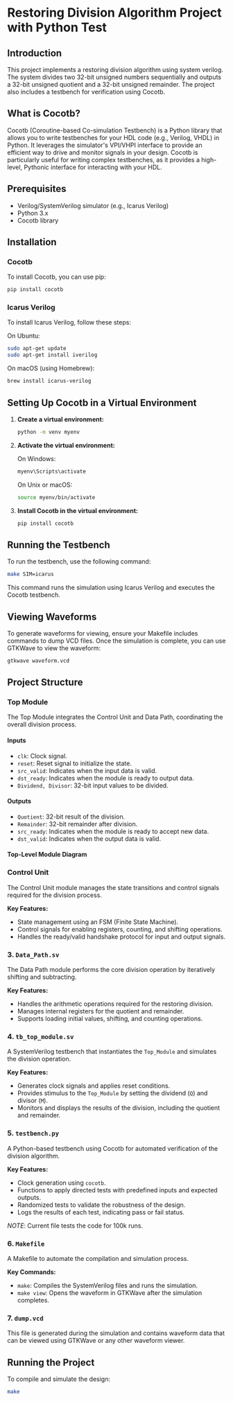 # Restoring Division Algorithm Project with Python Test

## Introduction

This project implements a restoring division algorithm using system verilog. The system divides two 32-bit unsigned numbers sequentially and outputs a 32-bit unsigned quotient and a 32-bit unsigned remainder. The project also includes a testbench for verification using Cocotb.

## What is Cocotb?

Cocotb (Coroutine-based Co-simulation Testbench) is a Python library that allows you to write testbenches for your HDL code (e.g., Verilog, VHDL) in Python. It leverages the simulator's VPI/VHPI interface to provide an efficient way to drive and monitor signals in your design. Cocotb is particularly useful for writing complex testbenches, as it provides a high-level, Pythonic interface for interacting with your HDL.

## Prerequisites

- Verilog/SystemVerilog simulator (e.g., Icarus Verilog)
- Python 3.x
- Cocotb library

## Installation

### Cocotb

To install Cocotb, you can use pip:

```bash
pip install cocotb
```

### Icarus Verilog

To install Icarus Verilog, follow these steps:

On Ubuntu:

```bash
sudo apt-get update
sudo apt-get install iverilog
```

On macOS (using Homebrew):

```bash
brew install icarus-verilog
```

## Setting Up Cocotb in a Virtual Environment

1. **Create a virtual environment:**

    ```bash
    python -m venv myenv
    ```

2. **Activate the virtual environment:**

    On Windows:

    ```bash
    myenv\Scripts\activate
    ```

    On Unix or macOS:

    ```bash
    source myenv/bin/activate
    ```

3. **Install Cocotb in the virtual environment:**

    ```bash
    pip install cocotb
    ```

## Running the Testbench

To run the testbench, use the following command:

```bash
make SIM=icarus
```

This command runs the simulation using Icarus Verilog and executes the Cocotb testbench.

## Viewing Waveforms

To generate waveforms for viewing, ensure your Makefile includes commands to dump VCD files. Once the simulation is complete, you can use GTKWave to view the waveform:

```bash
gtkwave waveform.vcd
```

## Project Structure

### Top Module
The Top Module integrates the Control Unit and Data Path, coordinating the overall division process.

#### Inputs
- `clk`: Clock signal.
- `reset`: Reset signal to initialize the state.
- `src_valid`: Indicates when the input data is valid.
- `dst_ready`: Indicates when the module is ready to output data.
- `Dividend, Divisor`: 32-bit input values to be divided.

#### Outputs
- `Quotient`: 32-bit result of the division.
- `Remainder`: 32-bit remainder after division.
- `src_ready`: Indicates when the module is ready to accept new data.
- `dst_valid`: Indicates when the output data is valid.

#### Top-Level Module Diagram

### Control Unit

The Control Unit module manages the state transitions and control signals required for the division process.

**Key Features:**
- State management using an FSM (Finite State Machine).
- Control signals for enabling registers, counting, and shifting operations.
- Handles the ready/valid handshake protocol for input and output signals.

### 3. `Data_Path.sv`
The Data Path module performs the core division operation by iteratively shifting and subtracting.

**Key Features:**
- Handles the arithmetic operations required for the restoring division.
- Manages internal registers for the quotient and remainder.
- Supports loading initial values, shifting, and counting operations.

### 4. `tb_top_module.sv`
A SystemVerilog testbench that instantiates the `Top_Module` and simulates the division operation.

**Key Features:**
- Generates clock signals and applies reset conditions.
- Provides stimulus to the `Top_Module` by setting the dividend (`Q`) and divisor (`M`).
- Monitors and displays the results of the division, including the quotient and remainder.

### 5. `testbench.py`
A Python-based testbench using Cocotb for automated verification of the division algorithm.

**Key Features:**
- Clock generation using `cocotb`.
- Functions to apply directed tests with predefined inputs and expected outputs.
- Randomized tests to validate the robustness of the design.
- Logs the results of each test, indicating pass or fail status.

*NOTE*: Current file tests the code for 100k runs.

### 6. `Makefile`
A Makefile to automate the compilation and simulation process.

**Key Commands:**
- `make`: Compiles the SystemVerilog files and runs the simulation.
- `make view`: Opens the waveform in GTKWave after the simulation completes.

### 7. `dump.vcd`
This file is generated during the simulation and contains waveform data that can be viewed using GTKWave or any other waveform viewer.

## Running the Project

To compile and simulate the design:

```bash
make
